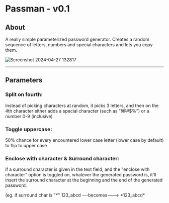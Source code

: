 # Passman - v0.1

## About

A really simple parameterized password generator. Creates a random sequence of letters, numbers and special characters and lets you copy them.

![Screenshot 2024-04-27 132817](https://github.com/HooptyDaDoop/F_PassMan/assets/165091445/5c70b7cf-fe93-4ada-8268-5fb8a3ac149b)

---

## Parameters

### Split on fourth:
Instead of picking characters at random, it picks 3 letters, and then on the 4th character either adds a special character (such as "!@#$%") or a number 0-9 (inclusive)

### Toggle uppercase:
50% chance for every encountered lower case letter (lower case by default) to flip to upper case

### Enclose with character & Surround character:
if a surround character is given in the text field, and the "enclose with character" option is toggled on, whatever the generated password is, it'll insert the surround character at the beginning and the end of the generated password.

(eg. if surround char is "*" 123_abcd ---becomes---> \*123_abcd\* 
